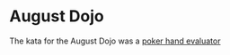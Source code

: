 # August Dojo

The kata for the August Dojo was a [poker hand evaluator](http://codingdojo.org/cgi-bin/wiki.pl?KataPokerHands)

